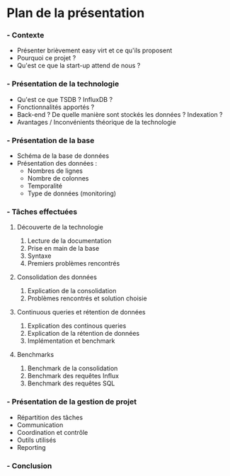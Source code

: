 # Plan de la présentation

### - Contexte
* Présenter brièvement easy virt et ce qu'ils proposent
* Pourquoi ce projet ?
* Qu'est ce que la start-up attend de nous ?

### - Présentation de la technologie
* Qu'est ce que TSDB ? InfluxDB ?
* Fonctionnalités apportés ?
* Back-end ? De quelle manière sont stockés les données ? Indexation ?
* Avantages / Inconvénients théorique de la technologie

### - Présentation de la base
* Schéma de la base de données 
* Présentation des données : 
  * Nombres de lignes
  * Nombre de colonnes
  * Temporalité
  * Type de données (monitoring)

### - Tâches effectuées
1. Découverte de la technologie
    1. Lecture de la documentation
    2. Prise en main de la base
    3. Syntaxe
    4. Premiers problèmes rencontrés

2. Consolidation des données
    1. Explication de la consolidation
    2. Problèmes rencontrés et solution choisie

3. Continuous queries et rétention de données
    1. Explication des continous queries
    2. Explication de la rétention de données
    3. Implémentation et benchmark

4. Benchmarks
    1. Benchmark de la consolidation
    2. Benchmark des requêtes Influx
    3. Benchmark des requêtes SQL

### - Présentation de la gestion de projet
* Répartition des tâches
* Communication
* Coordination et contrôle
* Outils utilisés
* Reporting

### - Conclusion

